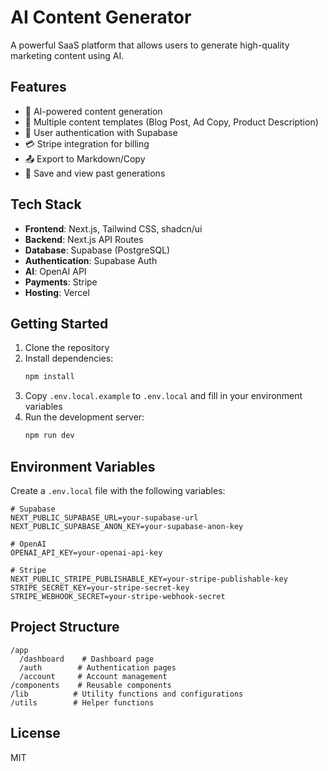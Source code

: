 # AI Content Generator

A powerful SaaS platform that allows users to generate high-quality marketing content using AI.

## Features

- 🤖 AI-powered content generation
- 📝 Multiple content templates (Blog Post, Ad Copy, Product Description)
- 🔐 User authentication with Supabase
- 💳 Stripe integration for billing
- 📤 Export to Markdown/Copy
- 💾 Save and view past generations

## Tech Stack

- **Frontend**: Next.js, Tailwind CSS, shadcn/ui
- **Backend**: Next.js API Routes
- **Database**: Supabase (PostgreSQL)
- **Authentication**: Supabase Auth
- **AI**: OpenAI API
- **Payments**: Stripe
- **Hosting**: Vercel

## Getting Started

1. Clone the repository
2. Install dependencies:
   ```bash
   npm install
   ```
3. Copy `.env.local.example` to `.env.local` and fill in your environment variables
4. Run the development server:
   ```bash
   npm run dev
   ```

## Environment Variables

Create a `.env.local` file with the following variables:

```env
# Supabase
NEXT_PUBLIC_SUPABASE_URL=your-supabase-url
NEXT_PUBLIC_SUPABASE_ANON_KEY=your-supabase-anon-key

# OpenAI
OPENAI_API_KEY=your-openai-api-key

# Stripe
NEXT_PUBLIC_STRIPE_PUBLISHABLE_KEY=your-stripe-publishable-key
STRIPE_SECRET_KEY=your-stripe-secret-key
STRIPE_WEBHOOK_SECRET=your-stripe-webhook-secret
```

## Project Structure

```
/app
  /dashboard    # Dashboard page
  /auth        # Authentication pages
  /account     # Account management
/components    # Reusable components
/lib          # Utility functions and configurations
/utils        # Helper functions
```

## License

MIT
